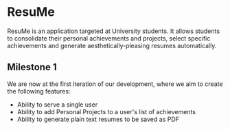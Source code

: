 # ResuMe
ResuMe is an application targeted at University students. It allows students to consolidate their personal achievements and projects, select specific achievements and generate aesthetically-pleasing resumes automatically.

## Milestone 1
We are now at the first iteration of our development, where we aim to create the following features:
- Ability to serve a single user
- Ability to add Personal Projects to a user's list of achievements
- Ability to generate plain text resumes to be saved as PDF
